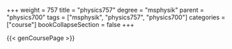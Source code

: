 +++
weight = 757
title = "physics757"
degree = "msphysik"
parent = "physics700"
tags = ["msphysik", "physics757", "physics700"]
categories = ["course"]
bookCollapseSection = false
+++

{{< genCoursePage >}}
